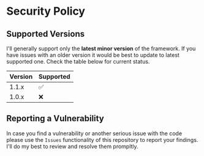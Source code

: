 # Security Policy

## Supported Versions

I'll generally support only the **latest minor version** of the framework. If you have issues with an older version it would be best to update to latest supported one. Check the table below for current status.

| Version | Supported          |
| ------- | ------------------ |
| 1.1.x   | :white_check_mark: |
| 1.0.x   | :x:                |

## Reporting a Vulnerability

In case you find a vulnerability or another serious issue with the code please use the `Issues` functionality of this repository to report your findings. I'll do my best to review and resolve them prompltly.
